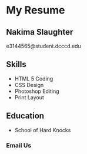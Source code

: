 <h1>My Resume </h1>

<h2>Nakima Slaughter</h2>

<p>e3144565@student.dcccd.edu</p>

<h2>Skills</h2>

<ul>
  <li>HTML 5 Coding</li>
  <li>CSS Design</li>
  <li>Photoshop Editing</li>
  <li>Print Layout</li>
</ul>

<h2>Education</h2>

<ul>
  <li>School of Hard Knocks</li>
</ul>

<h3 id="contact-me'>Contact me</h3>
<p><a href="https://html5-editor.net/">Email Us</a></p>

